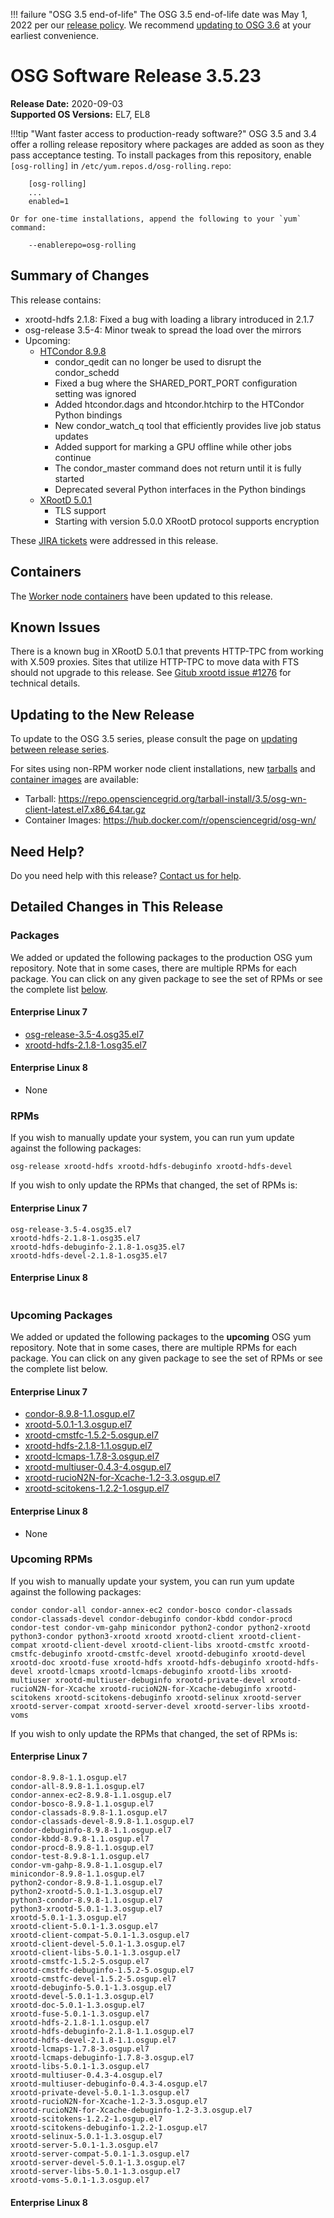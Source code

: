 !!! failure "OSG 3.5 end-of-life"
    The OSG 3.5 end-of-life date was May 1, 2022 per our
    [release policy](https://opensciencegrid.org/technology/policy/release-series/).
    We recommend
    [updating to OSG 3.6](../updating-to-osg-36.md)
    at your earliest convenience.

OSG Software Release 3.5.23
===========================

**Release Date:** 2020-09-03    
**Supported OS Versions:** EL7, EL8

!!!tip "Want faster access to production-ready software?"
    OSG 3.5 and 3.4 offer a rolling release repository where packages are added as soon as they pass acceptance testing.
    To install packages from this repository, enable `[osg-rolling]` in `/etc/yum.repos.d/osg-rolling.repo`:

        [osg-rolling]
        ...
        enabled=1

    Or for one-time installations, append the following to your `yum` command:

        --enablerepo=osg-rolling

Summary of Changes
------------------

This release contains:

-   xrootd-hdfs 2.1.8: Fixed a bug with loading a library introduced in 2.1.7
-   osg-release 3.5-4: Minor tweak to spread the load over the mirrors
-   Upcoming:
    -   [HTCondor 8.9.8](https://www-auth.cs.wisc.edu/lists/htcondor-world/2020/msg00018.shtml)
        -   condor_qedit can no longer be used to disrupt the condor_schedd
        -   Fixed a bug where the SHARED_PORT_PORT configuration setting was ignored
        -   Added htcondor.dags and htcondor.htchirp to the HTCondor Python bindings
        -   New condor_watch_q tool that efficiently provides live job status updates
        -   Added support for marking a GPU offline while other jobs continue
        -   The condor_master command does not return until it is fully started
        -   Deprecated several Python interfaces in the Python bindings
    -   [XRootD 5.0.1](https://github.com/xrootd/xrootd/blob/v5.0.1/docs/ReleaseNotes.txt)
        -   TLS support
        -   Starting with version 5.0.0 XRootD protocol supports encryption

These
[JIRA tickets](https://jira.opensciencegrid.org/issues/?jql=project%20%3D%20SOFTWARE%20AND%20fixVersion%20%3D%203.5.23%20ORDER%20BY%20priority%20DESC%2C%20key%20DESC)
were addressed in this release.

Containers
----------

The [Worker node containers](../../worker-node/using-wn-containers.md) have been updated to this release.

Known Issues
------------

There is a known bug in XRootD 5.0.1 that prevents HTTP-TPC from working with X.509 proxies. Sites that utilize HTTP-TPC to move data with FTS should not upgrade to this release. See [Gitub xrootd issue #1276](https://github.com/xrootd/xrootd/issues/1276) for technical details.


Updating to the New Release
---------------------------

To update to the OSG 3.5 series, please consult the page on
[updating between release series](../updating-to-osg-35.md).

For sites using non-RPM worker node client installations, new [tarballs](../../worker-node/install-wn-tarball.md) and
[container images](../../worker-node/using-wn-containers.md) are available:

- Tarball: <https://repo.opensciencegrid.org/tarball-install/3.5/osg-wn-client-latest.el7.x86_64.tar.gz>
- Container Images: <https://hub.docker.com/r/opensciencegrid/osg-wn/>

Need Help?
----------

Do you need help with this release? [Contact us for help](../../common/help.md).

Detailed Changes in This Release
--------------------------------

### Packages

We added or updated the following packages to the production OSG yum repository.
Note that in some cases, there are multiple RPMs for each package.
You can click on any given package to see the set of RPMs or see the complete list [below](#rpms).

#### Enterprise Linux 7

-   [osg-release-3.5-4.osg35.el7](https://koji.chtc.wisc.edu/koji/search?match=glob&type=build&terms=osg-release-3.5-4.osg35.el7)
-   [xrootd-hdfs-2.1.8-1.osg35.el7](https://koji.chtc.wisc.edu/koji/search?match=glob&type=build&terms=xrootd-hdfs-2.1.8-1.osg35.el7)

#### Enterprise Linux 8

-   None

### RPMs

If you wish to manually update your system, you can run yum update against the following packages:

    osg-release xrootd-hdfs xrootd-hdfs-debuginfo xrootd-hdfs-devel

If you wish to only update the RPMs that changed, the set of RPMs is:

#### Enterprise Linux 7

``` file
osg-release-3.5-4.osg35.el7
xrootd-hdfs-2.1.8-1.osg35.el7
xrootd-hdfs-debuginfo-2.1.8-1.osg35.el7
xrootd-hdfs-devel-2.1.8-1.osg35.el7
```

#### Enterprise Linux 8

``` file
```

### Upcoming Packages

We added or updated the following packages to the **upcoming** OSG yum repository. Note that in some cases, there are multiple RPMs for each package. You can click on any given package to see the set of RPMs or see the complete list below.

#### Enterprise Linux 7

-   [condor-8.9.8-1.1.osgup.el7](https://koji.chtc.wisc.edu/koji/search?match=glob&type=build&terms=condor-8.9.8-1.1.osgup.el7)
-   [xrootd-5.0.1-1.3.osgup.el7](https://koji.chtc.wisc.edu/koji/search?match=glob&type=build&terms=xrootd-5.0.1-1.3.osgup.el7)
-   [xrootd-cmstfc-1.5.2-5.osgup.el7](https://koji.chtc.wisc.edu/koji/search?match=glob&type=build&terms=xrootd-cmstfc-1.5.2-5.osgup.el7)
-   [xrootd-hdfs-2.1.8-1.1.osgup.el7](https://koji.chtc.wisc.edu/koji/search?match=glob&type=build&terms=xrootd-hdfs-2.1.8-1.1.osgup.el7)
-   [xrootd-lcmaps-1.7.8-3.osgup.el7](https://koji.chtc.wisc.edu/koji/search?match=glob&type=build&terms=xrootd-lcmaps-1.7.8-3.osgup.el7)
-   [xrootd-multiuser-0.4.3-4.osgup.el7](https://koji.chtc.wisc.edu/koji/search?match=glob&type=build&terms=xrootd-multiuser-0.4.3-4.osgup.el7)
-   [xrootd-rucioN2N-for-Xcache-1.2-3.3.osgup.el7](https://koji.chtc.wisc.edu/koji/search?match=glob&type=build&terms=xrootd-rucioN2N-for-Xcache-1.2-3.3.osgup.el7)
-   [xrootd-scitokens-1.2.2-1.osgup.el7](https://koji.chtc.wisc.edu/koji/search?match=glob&type=build&terms=xrootd-scitokens-1.2.2-1.osgup.el7)

#### Enterprise Linux 8

-   None

### Upcoming RPMs

If you wish to manually update your system, you can run yum update against the following packages:

    condor condor-all condor-annex-ec2 condor-bosco condor-classads condor-classads-devel condor-debuginfo condor-kbdd condor-procd condor-test condor-vm-gahp minicondor python2-condor python2-xrootd python3-condor python3-xrootd xrootd xrootd-client xrootd-client-compat xrootd-client-devel xrootd-client-libs xrootd-cmstfc xrootd-cmstfc-debuginfo xrootd-cmstfc-devel xrootd-debuginfo xrootd-devel xrootd-doc xrootd-fuse xrootd-hdfs xrootd-hdfs-debuginfo xrootd-hdfs-devel xrootd-lcmaps xrootd-lcmaps-debuginfo xrootd-libs xrootd-multiuser xrootd-multiuser-debuginfo xrootd-private-devel xrootd-rucioN2N-for-Xcache xrootd-rucioN2N-for-Xcache-debuginfo xrootd-scitokens xrootd-scitokens-debuginfo xrootd-selinux xrootd-server xrootd-server-compat xrootd-server-devel xrootd-server-libs xrootd-voms

If you wish to only update the RPMs that changed, the set of RPMs is:

#### Enterprise Linux 7

``` file
condor-8.9.8-1.1.osgup.el7
condor-all-8.9.8-1.1.osgup.el7
condor-annex-ec2-8.9.8-1.1.osgup.el7
condor-bosco-8.9.8-1.1.osgup.el7
condor-classads-8.9.8-1.1.osgup.el7
condor-classads-devel-8.9.8-1.1.osgup.el7
condor-debuginfo-8.9.8-1.1.osgup.el7
condor-kbdd-8.9.8-1.1.osgup.el7
condor-procd-8.9.8-1.1.osgup.el7
condor-test-8.9.8-1.1.osgup.el7
condor-vm-gahp-8.9.8-1.1.osgup.el7
minicondor-8.9.8-1.1.osgup.el7
python2-condor-8.9.8-1.1.osgup.el7
python2-xrootd-5.0.1-1.3.osgup.el7
python3-condor-8.9.8-1.1.osgup.el7
python3-xrootd-5.0.1-1.3.osgup.el7
xrootd-5.0.1-1.3.osgup.el7
xrootd-client-5.0.1-1.3.osgup.el7
xrootd-client-compat-5.0.1-1.3.osgup.el7
xrootd-client-devel-5.0.1-1.3.osgup.el7
xrootd-client-libs-5.0.1-1.3.osgup.el7
xrootd-cmstfc-1.5.2-5.osgup.el7
xrootd-cmstfc-debuginfo-1.5.2-5.osgup.el7
xrootd-cmstfc-devel-1.5.2-5.osgup.el7
xrootd-debuginfo-5.0.1-1.3.osgup.el7
xrootd-devel-5.0.1-1.3.osgup.el7
xrootd-doc-5.0.1-1.3.osgup.el7
xrootd-fuse-5.0.1-1.3.osgup.el7
xrootd-hdfs-2.1.8-1.1.osgup.el7
xrootd-hdfs-debuginfo-2.1.8-1.1.osgup.el7
xrootd-hdfs-devel-2.1.8-1.1.osgup.el7
xrootd-lcmaps-1.7.8-3.osgup.el7
xrootd-lcmaps-debuginfo-1.7.8-3.osgup.el7
xrootd-libs-5.0.1-1.3.osgup.el7
xrootd-multiuser-0.4.3-4.osgup.el7
xrootd-multiuser-debuginfo-0.4.3-4.osgup.el7
xrootd-private-devel-5.0.1-1.3.osgup.el7
xrootd-rucioN2N-for-Xcache-1.2-3.3.osgup.el7
xrootd-rucioN2N-for-Xcache-debuginfo-1.2-3.3.osgup.el7
xrootd-scitokens-1.2.2-1.osgup.el7
xrootd-scitokens-debuginfo-1.2.2-1.osgup.el7
xrootd-selinux-5.0.1-1.3.osgup.el7
xrootd-server-5.0.1-1.3.osgup.el7
xrootd-server-compat-5.0.1-1.3.osgup.el7
xrootd-server-devel-5.0.1-1.3.osgup.el7
xrootd-server-libs-5.0.1-1.3.osgup.el7
xrootd-voms-5.0.1-1.3.osgup.el7
```

#### Enterprise Linux 8

``` file
```
